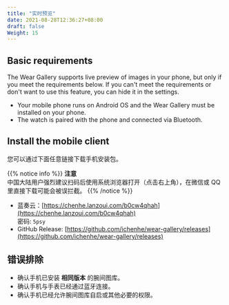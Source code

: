 ```yaml
---
title: "实时预览"
date: 2021-08-28T12:36:27+08:00
draft: false
Weight: 15
---
```


## Basic requirements

The Wear Gallery supports live preview of images in your phone, but only if you meet the requirements below. If you can't meet the requirements or don't want to use this feature, you can hide it in the settings.

- Your mobile phone runs on Android OS and the Wear Gallery must be installed on your phone.
- The watch is paired with the phone and connected via Bluetooth.

## Install the mobile client

您可以通过下面任意链接下载手机安装包。

{{% notice info %}}
**注意**  
中国大陆用户强烈建议扫码后使用系统浏览器打开（点击右上角），在微信或 QQ 里直接下载可能会被误拦截。
{{% /notice %}}

- 蓝奏云：[https://chenhe.lanzoui.com/b0cw4qhah](https://chenhe.lanzoui.com/b0cw4qhah)  
密码: `5psy`
- GitHub Release: [https://github.com/ichenhe/wear-gallery/releases](https://github.com/ichenhe/wear-gallery/releases)

## 错误排除

- 确认手机已安装 **相同版本** 的腕间图库。
- 确认手机与手表已经通过蓝牙连接。
- 确认手机已经允许腕间图库自启或其他必要的权限。

